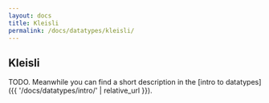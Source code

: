 ```yaml
---
layout: docs
title: Kleisli
permalink: /docs/datatypes/kleisli/
---
```


## Kleisli 

TODO. Meanwhile you can find a short description in the [intro to datatypes]({{ '/docs/datatypes/intro/' | relative_url }}).

